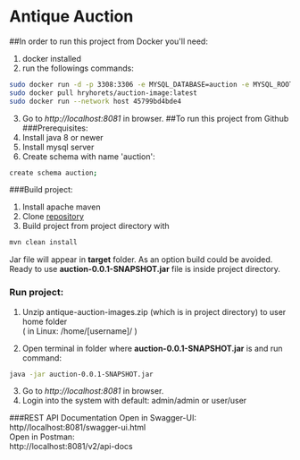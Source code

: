 # Antique Auction

##In order to run this project from Docker you'll need:
1. docker installed
2. run the followings commands:  

```bash
sudo docker run -d -p 3308:3306 -e MYSQL_DATABASE=auction -e MYSQL_ROOT_PASSWORD=root mysql
sudo docker pull hryhorets/auction-image:latest
sudo docker run --network host 45799bd4bde4
```
3. Go to _http://localhost:8081_ in browser.
##To run this project from Github
###Prerequisites:
1. Install java 8 or newer 
2. Install mysql server
3. Create schema with name 'auction':
```bash
create schema auction;
```
###Build project:

1. Install apache maven 
2. Clone [repository](https://github.com/ElenaGrigorets/antique-auction.git)
3. Build project from project directory with 
```bash
mvn clean install
```
Jar file will appear in **target** folder.
As an option build could be avoided. Ready to use **auction-0.0.1-SNAPSHOT.jar**
 file is inside project directory.

### Run project:
1. Unzip antique-auction-images.zip (which is in project directory) to 
user home folder  
( in Linux: /home/[username]/ ) 

2. Open terminal in folder where **auction-0.0.1-SNAPSHOT.jar** is and run command:
```bash
java -jar auction-0.0.1-SNAPSHOT.jar
```
3. Go to _http://localhost:8081_ in browser.
4. Login into the system with default: admin/admin or user/user

###REST API Documentation
Open in Swagger-UI:  
http//localhost:8081/swagger-ui.html  
Open in Postman:  
http://localhost:8081/v2/api-docs

